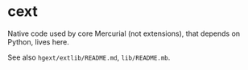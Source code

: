 cext
====

Native code used by core Mercurial (not extensions), that depends on Python, lives here.

See also `hgext/extlib/README.md`, `lib/README.mb`.
